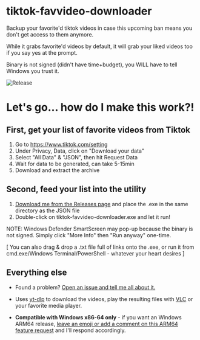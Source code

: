 # tiktok-favvideo-downloader

Backup your favorite'd tiktok videos in case this upcoming ban means you don't get access to them anymore.

While it grabs favorite'd videos by default, it will grab your liked videos too if you say yes at the prompt.

Binary is not signed (didn't have time+budget), you WILL have to tell Windows you trust it.

![Release](https://github.com/ozskywalker/tiktok-favvideo-downloader/actions/workflows/release-on-push-to-release-branch.yml/badge.svg)

# Let's go... how do I make this work?!

## First, get your list of favorite videos from Tiktok

1. Go to https://www.tiktok.com/setting
2. Under Privacy, Data, click on "Download your data"
3. Select "All Data" & "JSON", then hit Request Data
4. Wait for data to be generated, can take 5-15min
5. Download and extract the archive

## Second, feed your list into the utility
1. [Download me from the Releases page](https://github.com/ozskywalker/tiktok-favvideo-downloader/releases) and place the .exe in the same directory as the JSON file
2. Double-click on tiktok-favvideo-downloader.exe and let it run!

NOTE: Windows Defender SmartScreen may pop-up because the binary is not signed. Simply click "More Info" then "Run anyway" one-time.

[ You can also drag & drop a .txt file full of links onto the .exe, or run it from cmd.exe/Windows Terminal/PowerShell - whatever your heart desires ]


## Everything else

* Found a problem? [Open an issue and tell me all about it.](https://github.com/ozskywalker/tiktok-favvideo-downloader/issues)

* Uses [yt-dlp](https://github.com/yt-dlp/yt-dlp) to download the videos, play the resulting files with [VLC](https://www.videolan.org/vlc/) or your favorite media player.

* **Compatible with Windows x86-64 only** - if you want an Windows ARM64 release, [leave an emoji or add a comment on this ARM64 feature request](https://github.com/ozskywalker/tiktok-favvideo-downloader/issues/1) and I'll respond accordingly.

